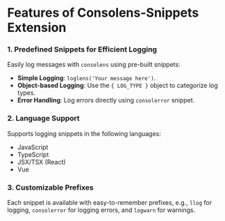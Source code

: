 # Features of Consolens-Snippets Extension

### 1. Predefined Snippets for Efficient Logging
Easily log messages with `consolens` using pre-built snippets:
- **Simple Logging**: `loglens('Your message here')`.
- **Object-based Logging**: Use the `{ LOG_TYPE }` object to categorize log types.
- **Error Handling**: Log errors directly using `consolerror` snippet.

### 2. Language Support
Supports logging snippets in the following languages:
- JavaScript
- TypeScript
- JSX/TSX (React)
- Vue

### 3. Customizable Prefixes
Each snippet is available with easy-to-remember prefixes, e.g., `llog` for logging, `consolerror` for logging errors, and `logwarn` for warnings.
